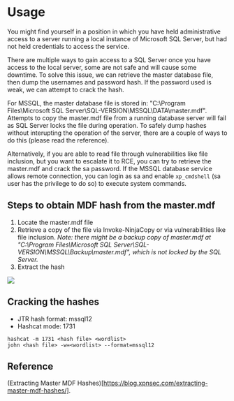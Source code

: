 # Usage

You might find yourself in a position in which you have held administrative access to a server running a local instance of Microsoft SQL Server, but had not held credentials to access the service.

There are multiple ways to gain access to a SQL Server once you have access to the local server, some are not safe and will cause some downtime. 
To solve this issue, we can retrieve the master database file, then dump the usernames and password hash. If the password used is weak, we can attempt to crack the hash.

For MSSQL, the master database file is stored in: "C:\Program Files\Microsoft SQL Server\SQL-VERSION\MSSQL\DATA\master.mdf".
Attempts to copy the master.mdf file from a running database server will fail as SQL Server locks the file during operation. 
To safely dump hashes without interupting the operation of the server, there are a couple of ways to do this (please read the reference).

Alternatively, if you are able to read file through vulnerabilities like file inclusion, but you want to escalate it to RCE, you can try to retrieve the master.mdf and crack the sa password. 
If the MSSQL database service allows remote connection, you can login as sa and enable `xp_cmdshell` (sa user has the privilege to do so) to execute system commands.

## Steps to obtain MDF hash from the master.mdf

1. Locate the master.mdf file
2. Retrieve a copy of the file via Invoke-NinjaCopy or via vulnerabilities like file inclusion. *Note: there might be a backup copy of master.mdf at "C:\Program Files\Microsoft SQL Server\SQL-VERSION\MSSQL\Backup\master.mdf", which is not locked by the SQL Server.*
3. Extract the hash

![](src/img1.png)

## Cracking the hashes

- JTR hash format: mssql12
- Hashcat mode: 1731
```
hashcat -m 1731 <hash file> <wordlist>
john <hash file> -w=<wordlist> --format=mssql12
```

## Reference

(Extracting Master MDF Hashes)[https://blog.xpnsec.com/extracting-master-mdf-hashes/].
